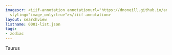 ```yaml
---
imagescr: <iiif-annotation annotationurl="https://dnoneill.github.io/annotate/annotations/0001-005.json"
  styling="image_only:true"></iiif-annotation>
layout: searchview
listname: 0001-list.json
tags:
- zodiac
---
```

Taurus